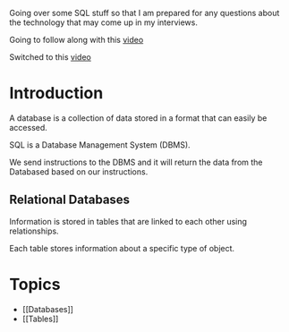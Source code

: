 Going over some SQL stuff so that I am prepared for any questions about the technology that may come up in my interviews.

Going to follow along with this [video](https://www.youtube.com/watch?v=7S_tz1z_5bA)

Switched to this [video](https://www.youtube.com/watch?v=p3qvj9hO_Bo&t=341s)
# Introduction

A database is a collection of data stored in a format that can easily be accessed.

SQL is a Database Management System (DBMS).

We send instructions to the DBMS and it will return the data from the Databased based on our instructions.

## Relational Databases

Information is stored in tables that are linked to each other using relationships.

Each table stores information about a specific type of object.

# Topics

- [[Databases]]
- [[Tables]] 



